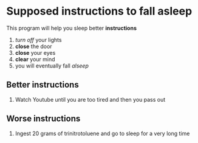 # Supposed instructions to fall asleep

This program will help you sleep better
**instructions**

1. _turn off_ your lights
2. **close** the door
3. **close** your eyes
4. **clear** your mind
5. you will eventually fall _alseep_

## Better instructions

1. Watch Youtube until you are too tired and then you pass out

## Worse instructions

1. Ingest 20 grams of trinitrotoluene and go to sleep for a very long time
